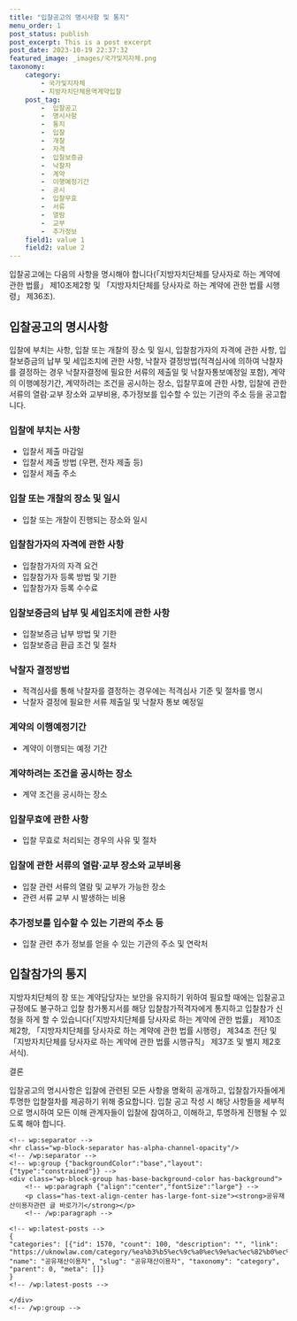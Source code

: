 ```yaml
---
title: "입찰공고의 명시사항 및 통지"
menu_order: 1
post_status: publish
post_excerpt: This is a post excerpt
post_date: 2023-10-19 22:37:32
featured_image: _images/국가및지자체.png
taxonomy:
    category:
        - 국가및지자체
        - 지방자치단체용역계약입찰
    post_tag:
        -  입찰공고
        -  명시사항
        -  통지
        -  입찰
        -  개찰
        -  자격
        -  입찰보증금
        -  낙찰자
        -  계약
        -  이행예정기간
        -  공시
        -  입찰무효
        -  서류
        -  열람
        -  교부
        -  추가정보
    field1: value 1
    field2: value 2
---
```



입찰공고에는 다음의 사항을 명시해야 합니다(「지방자치단체를 당사자로 하는 계약에 관한 법률」 제10조제2항 및 「지방자치단체를 당사자로 하는 계약에 관한 법률 시행령」 제36조).

## 입찰공고의 명시사항

입찰에 부치는 사항, 입찰 또는 개찰의 장소 및 일시, 입찰참가자의 자격에 관한 사항, 입찰보증금의 납부 및 세입조치에 관한 사항, 낙찰자 결정방법(적격심사에 의하여 낙찰자를 결정하는 경우 낙찰자결정에 필요한 서류의 제출일 및 낙찰자통보예정일 포함), 계약의 이행예정기간, 계약하려는 조건을 공시하는 장소, 입찰무효에 관한 사항, 입찰에 관한 서류의 열람·교부 장소와 교부비용, 추가정보를 입수할 수 있는 기관의 주소 등을 공고합니다.

### 입찰에 부치는 사항
- 입찰서 제출 마감일
- 입찰서 제출 방법 (우편, 전자 제출 등)
- 입찰서 제출 주소

### 입찰 또는 개찰의 장소 및 일시
- 입찰 또는 개찰이 진행되는 장소와 일시

### 입찰참가자의 자격에 관한 사항
- 입찰참가자의 자격 요건
- 입찰참가자 등록 방법 및 기한
- 입찰참가자 등록 수수료

### 입찰보증금의 납부 및 세입조치에 관한 사항
- 입찰보증금 납부 방법 및 기한
- 입찰보증금 환급 조건 및 절차

### 낙찰자 결정방법
- 적격심사를 통해 낙찰자를 결정하는 경우에는 적격심사 기준 및 절차를 명시
- 낙찰자 결정에 필요한 서류 제출일 및 낙찰자 통보 예정일

### 계약의 이행예정기간
- 계약이 이행되는 예정 기간

### 계약하려는 조건을 공시하는 장소
- 계약 조건을 공시하는 장소

### 입찰무효에 관한 사항
- 입찰 무효로 처리되는 경우의 사유 및 절차

### 입찰에 관한 서류의 열람·교부 장소와 교부비용
- 입찰 관련 서류의 열람 및 교부가 가능한 장소
- 관련 서류 교부 시 발생하는 비용

### 추가정보를 입수할 수 있는 기관의 주소 등
- 입찰 관련 추가 정보를 얻을 수 있는 기관의 주소 및 연락처

## 입찰참가의 통지

지방자치단체의 장 또는 계약담당자는 보안을 유지하기 위하여 필요할 때에는 입찰공고 규정에도 불구하고 입찰 참가통지서를 해당 입찰참가적격자에게 통지하고 입찰참가 신청을 하게 할 수 있습니다(「지방자치단체를 당사자로 하는 계약에 관한 법률」 제10조제2항, 「지방자치단체를 당사자로 하는 계약에 관한 법률 시행령」 제34조 전단 및 「지방자치단체를 당사자로 하는 계약에 관한 법률 시행규칙」 제37조 및 별지 제2호서식).

결론

입찰공고의 명시사항은 입찰에 관련된 모든 사항을 명확히 공개하고, 입찰참가자들에게 투명한 입찰절차를 제공하기 위해 중요합니다. 입찰 공고 작성 시 해당 사항들을 세부적으로 명시하여 모든 이해 관계자들이 입찰에 참여하고, 이해하고, 투명하게 진행될 수 있도록 해야 합니다.

    <!-- wp:separator -->
    <hr class="wp-block-separator has-alpha-channel-opacity"/>
    <!-- /wp:separator -->
    <!-- wp:group {"backgroundColor":"base","layout":{"type":"constrained"}} -->
    <div class="wp-block-group has-base-background-color has-background">
        <!-- wp:paragraph {"align":"center","fontSize":"large"} -->
        <p class="has-text-align-center has-large-font-size"><strong>공유재산이용자관련 글 바로가기</strong></p>
        <!-- /wp:paragraph -->
        
    <!-- wp:latest-posts -->
    {
    "categories": [{"id": 1570, "count": 100, "description": "", "link": "https://uknowlaw.com/category/%ea%b3%b5%ec%9c%a0%ec%9e%ac%ec%82%b0%ec%9d%b4%ec%9a%a9%ec%9e%90/", "name": "공유재산이용자", "slug": "공유재산이용자", "taxonomy": "category", "parent": 0, "meta": []}
    }
    <!-- /wp:latest-posts -->
    
    </div>
    <!-- /wp:group -->
    